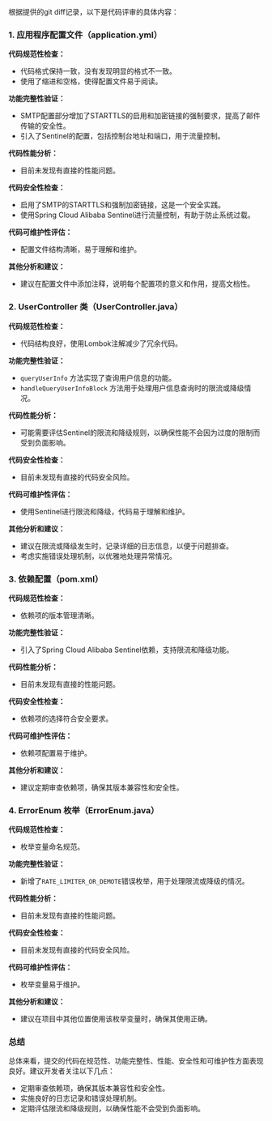根据提供的git diff记录，以下是代码评审的具体内容：

### 1. 应用程序配置文件（application.yml）
**代码规范性检查：**
- 代码格式保持一致，没有发现明显的格式不一致。
- 使用了缩进和空格，使得配置文件易于阅读。

**功能完整性验证：**
- SMTP配置部分增加了STARTTLS的启用和加密链接的强制要求，提高了邮件传输的安全性。
- 引入了Sentinel的配置，包括控制台地址和端口，用于流量控制。

**代码性能分析：**
- 目前未发现有直接的性能问题。

**代码安全性检查：**
- 启用了SMTP的STARTTLS和强制加密链接，这是一个安全实践。
- 使用Spring Cloud Alibaba Sentinel进行流量控制，有助于防止系统过载。

**代码可维护性评估：**
- 配置文件结构清晰，易于理解和维护。

**其他分析和建议：**
- 建议在配置文件中添加注释，说明每个配置项的意义和作用，提高文档性。

### 2. UserController 类（UserController.java）
**代码规范性检查：**
- 代码结构良好，使用Lombok注解减少了冗余代码。

**功能完整性验证：**
- `queryUserInfo` 方法实现了查询用户信息的功能。
- `handleQueryUserInfoBlock` 方法用于处理用户信息查询时的限流或降级情况。

**代码性能分析：**
- 可能需要评估Sentinel的限流和降级规则，以确保性能不会因为过度的限制而受到负面影响。

**代码安全性检查：**
- 目前未发现有直接的代码安全风险。

**代码可维护性评估：**
- 使用Sentinel进行限流和降级，代码易于理解和维护。

**其他分析和建议：**
- 建议在限流或降级发生时，记录详细的日志信息，以便于问题排查。
- 考虑实施错误处理机制，以优雅地处理异常情况。

### 3. 依赖配置（pom.xml）
**代码规范性检查：**
- 依赖项的版本管理清晰。

**功能完整性验证：**
- 引入了Spring Cloud Alibaba Sentinel依赖，支持限流和降级功能。

**代码性能分析：**
- 目前未发现有直接的性能问题。

**代码安全性检查：**
- 依赖项的选择符合安全要求。

**代码可维护性评估：**
- 依赖项配置易于维护。

**其他分析和建议：**
- 建议定期审查依赖项，确保其版本兼容性和安全性。

### 4. ErrorEnum 枚举（ErrorEnum.java）
**代码规范性检查：**
- 枚举变量命名规范。

**功能完整性验证：**
- 新增了`RATE_LIMITER_OR_DEMOTE`错误枚举，用于处理限流或降级的情况。

**代码性能分析：**
- 目前未发现有直接的性能问题。

**代码安全性检查：**
- 目前未发现有直接的代码安全风险。

**代码可维护性评估：**
- 枚举变量易于维护。

**其他分析和建议：**
- 建议在项目中其他位置使用该枚举变量时，确保其使用正确。

### 总结
总体来看，提交的代码在规范性、功能完整性、性能、安全性和可维护性方面表现良好。建议开发者关注以下几点：
- 定期审查依赖项，确保其版本兼容性和安全性。
- 实施良好的日志记录和错误处理机制。
- 定期评估限流和降级规则，以确保性能不会受到负面影响。